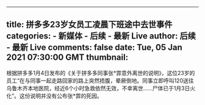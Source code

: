 
---
title: 拼多多23岁女员工凌晨下班途中去世事件
categories: 
    - 新媒体
    - 后续 - 最新 Live
author: 后续 - 最新 Live
comments: false
date: Tue, 05 Jan 2021 07:30:00 GMT
thumbnail: 
---

<div>   
根据拼多多1月4日发布的《关于拼多多同事张*霏意外离世的说明》，这位23岁的员工“在与同事一起走路回家的路上突然捂腹，晕厥倒地。同事立即呼叫120送往乌鲁木齐本地医院，经近6个小时急救依然无效，不幸离世……尸体已于1月3日火化”。这份说明并没有公布张*霏的死因。  
</div>
            